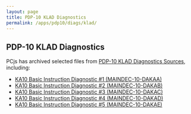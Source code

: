 ```yaml
---
layout: page
title: PDP-10 KLAD Diagnostics
permalink: /apps/pdp10/diags/klad/
---
```


PDP-10 KLAD Diagnostics
-----------------------

PCjs has archived selected files from
[PDP-10 KLAD Diagnostics Sources](http://pdp-10.trailing-edge.com/klad_sources/index.html), including:

- [KA10 Basic Instruction Diagnostic #1 (MAINDEC-10-DAKAA)](dakaa/)
- [KA10 Basic Instruction Diagnostic #2 (MAINDEC-10-DAKAB)](dakab/)
- [KA10 Basic Instruction Diagnostic #3 (MAINDEC-10-DAKAC)](dakac/)
- [KA10 Basic Instruction Diagnostic #4 (MAINDEC-10-DAKAD)](dakad/)
- [KA10 Basic Instruction Diagnostic #5 (MAINDEC-10-DAKAE)](dakae/)
